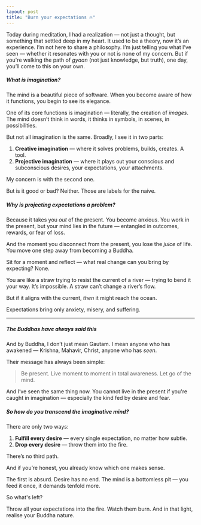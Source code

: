 ```yaml
---
layout: post
title: "Burn your expectations 🔥"
---
```


Today during meditation, I had a realization — not just a thought, but something that settled deep in my heart.
It used to be a theory, now it’s an experience.
I’m not here to share a philosophy. I’m just telling you what I’ve seen — whether it resonates with you or not is none of my concern. But if you're walking the path of *gyaan* (not just knowledge, but truth), one day, you’ll come to this on your own.

##### What is imagination?

The mind is a beautiful piece of software.
When you become aware of how it functions, you begin to see its elegance.

One of its core functions is imagination — literally, the creation of *images*. The mind doesn’t think in words, it thinks in symbols, in scenes, in possibilities.

But not all imagination is the same. Broadly, I see it in two parts:

1. **Creative imagination** — where it solves problems, builds, creates. A tool.
2. **Projective imagination** — where it plays out your conscious and subconscious desires, your expectations, your attachments.

My concern is with the second one.

But is it good or bad?
Neither. Those are labels for the naive.

##### Why is projecting expectations a problem?

Because it takes you *out* of the present.
You become anxious.
You work in the present, but your mind lies in the future — entangled in outcomes, rewards, or fear of loss.

And the moment you disconnect from the present, you lose the *juice* of life.
You move one step away from becoming a Buddha.

Sit for a moment and reflect — what real change can you bring by expecting?
None.

You are like a straw trying to resist the current of a river — trying to bend it your way.
It’s impossible. A straw can’t change a river’s flow.

But if it aligns with the current, *then* it might reach the ocean.

Expectations bring only anxiety, misery, and suffering.

---

##### The Buddhas have always said this

And by Buddha, I don’t just mean Gautam.
I mean anyone who has awakened — Krishna, Mahavir, Christ, anyone who has *seen*.

Their message has always been simple:

> Be present.
> Live moment to moment in total awareness.
> Let go of the mind.

And I’ve seen the same thing now.
You cannot live in the present if you're caught in imagination — especially the kind fed by desire and fear.

##### So how do you transcend the imaginative mind?

There are only two ways:

1. **Fulfill every desire** — every single expectation, no matter how subtle.
2. **Drop every desire** — throw them into the fire.

There’s no third path.

And if you’re honest, you already know which one makes sense.

The first is absurd. Desire has no end. The mind is a bottomless pit — you feed it once, it demands tenfold more.

So what's left?

Throw all your expectations into the fire.
Watch them burn.
And in that light, realise your Buddha nature.

